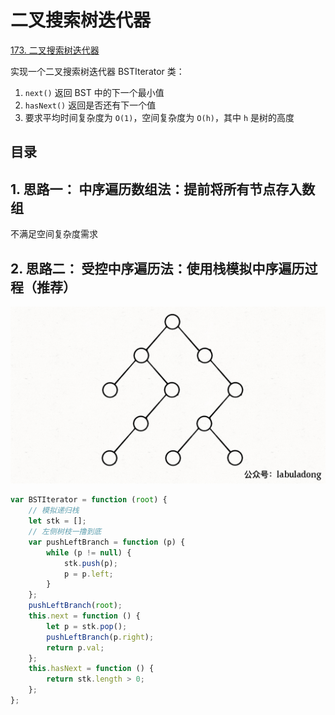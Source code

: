 
# 二叉搜索树迭代器



[173. 二叉搜索树迭代器](https://leetcode.cn/problems/binary-search-tree-iterator/)


实现一个二叉搜索树迭代器 BSTIterator 类：
1. `next()` 返回 BST 中的下一个最小值
2. `hasNext()` 返回是否还有下一个值
3. 要求平均时间复杂度为 `O(1)`，空间复杂度为 `O(h)`，其中 `h` 是树的高度


## 目录
<!-- toc -->
 ## 1. 思路一： 中序遍历数组法：提前将所有节点存入数组 

不满足空间复杂度需求

## 2. 思路二： 受控中序遍历法：使用栈模拟中序遍历过程（推荐）

![图片&文件](./files/二叉搜索树迭代器173.gif)


```javascript
var BSTIterator = function (root) {
    // 模拟递归栈
    let stk = [];
    // 左侧树枝一撸到底
    var pushLeftBranch = function (p) {
        while (p != null) {
            stk.push(p);
            p = p.left;
        }
    };
    pushLeftBranch(root);
    this.next = function () {
        let p = stk.pop();
        pushLeftBranch(p.right);
        return p.val;
    };
    this.hasNext = function () {
        return stk.length > 0;
    };
};
```